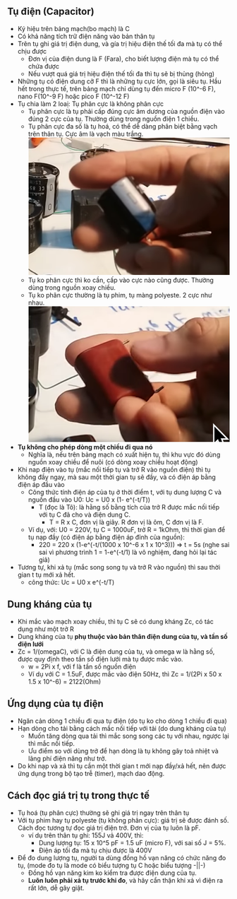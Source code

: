 ## Tụ điện (Capacitor)
- Ký hiệu trên bảng mạch(bo mạch) là C
- Có khả năng tích trữ điện năng vào bản thân tụ
- Trên tụ ghi giá trị điện dung, và gía trị hiệu điện thế tối đa mà tụ có thể chịu được
  - Đơn vị của điện dung là F (Fara), cho biết lượng điện mà tụ có thể chứa được
  - Nếu vượt quá giá trị hiệu điện thế tối đa thì tụ sẽ bị thủng (hỏng)
- Những tụ có điện dung cỡ F thì là những tụ cực lớn, gọi là siêu tụ. Hầu hết trong thực tế, trên bảng mạch chỉ dùng tụ đến micro F (10^-6 F), nano F(10^-9 F) hoặc pico F (10^-12 F)
- Tụ chia làm 2 loaị: Tụ phân cực là không phân cực
  - Tụ phân cực là tụ phải cấp đúng cực âm dương của nguồn điện vào đúng 2 cực của tụ. Thường dùng trong nguồn điện 1 chiều.
  - Tụ phân cực đa số là tụ hoá, có thể dễ dàng phân biệt bằng vạch trên thân tụ. Cực âm là vạch màu trắng. ![Ví dụ tụ phân cực](./imgs/05-tu-dien-cuc-am.png)
  - Tụ ko phân cực thì ko cần, cấp vào cực nào cũng được. Thường dùng trong nguồn xoay chiều.
  - Tụ ko phân cực thường là tụ phim, tụ màng polyeste. 2 cực như nhau. ![Ví dụ tụ ko phân cực](./imgs/05-tu-khong-phan-cuc.png)
- **Tụ không cho phép dòng một chiều đi qua nó**
  - Nghĩa là, nếu trên bảng mạch có xuất hiện tụ, thì khu vực đó dùng nguồn xoay chiều để nuôi (có dòng xoay chiều hoạt động)
- Khi nap điện vào tụ (mắc nối tiếp tụ và trở R vào nguồn điện) thì tụ không đầy ngay, mà sau một thời gian tụ sẽ đầy, và có điện áp bằng điện áp đầu vào
  - Công thức tính điện áp của tụ ở thời điểm t, với tụ dung lượng C và nguồn đầu vào U0: Uc = U0 x (1- e^(-t/T))
    - T (đọc là Tô): là hằng số bằng tích của trở R được mắc nối tiếp với tụ C đã cho và điện dung C.
      - T = R x C, đơn vị là giây. R đơn vị là ôm, C đơn vị là F.
  - Ví dụ, với: U0 = 220V, tụ C = 1000uF, trở R = 1kOhm, thì thời gian để tụ nạp đầy (có điện áp bằng điện áp đỉnh của nguồn):
    - 220 = 220 x (1-e^(-t/(1000 x 10^-6 x 1 x 10^3))) => t = 5s (nghe sai sai vì phương trình 1 = 1-e^(-t/1) là vô nghiệm, đang hỏi lại tác giả)
- Tương tự, khi xả tụ (mắc song song tụ và trở R vào nguồn) thì sau thời gian t tụ mới xả hết.
  - công thức: Uc = U0 x e^(-t/T)
 
## Dung kháng của tụ
- Khi mắc vào mạch xoay chiều, thì tụ C sẽ có dung kháng Zc, có tác dụng như một trở R
- Dung kháng của tụ **phụ thuộc vào bản thân điện dung của tụ, và tần số điện lưới**
- Zc = 1/(omegaC), với C là điện dung của tụ, và omega w là hằng số, được quy định theo tần số điện lưới mà tụ được mắc vào.
  - w = 2Pi x f, với f là tần số nguồn điện
  - Ví dụ với C = 1.5uF, được mắc vào điện 50Hz, thì Zc = 1/(2Pi x 50 x 1.5 x 10^-6) = 2122(Ohm)

## Ứng dụng của tụ điện
- Ngăn cản dòng 1 chiều đi qua tụ điện (do tụ ko cho dòng 1 chiều đi qua)
- Hạn dòng cho tải bằng cách mắc nối tiếp với tải (do dung kháng của tụ)
  - Muốn tăng dòng qua tải thì mắc song song các tụ với nhau, ngược lại thì mắc nối tiếp.
  - Ưu điểm so với dùng trở để hạn dòng là tụ không gây toả nhiệt và lãng phí điện năng như trở.
- Do khi nạp và xả thì tụ cần một thời gian t mới nạp đầy/xả hết, nên được ứng dụng trong bộ tạo trễ (timer), mạch dao động.

## Cách đọc giá trị tụ trong thực tế
- Tụ hoá (tụ phân cực) thường sẽ ghi giá trị ngay trên thân tụ
- Với tụ phim hay tụ polyeste (tụ không phân cực): giá trị sẽ được đánh số. Cách đọc tương tự đọc giá trị điện trở. Đơn vị của tụ luôn là pF.
  - ví dụ trên thân tụ ghi: 155J vả 400V, thì:
    - Dung lượng tụ: 15 x 10^5 pF = 1.5 uF (micro F), với sai số J = 5%.
    - Điện áp tối đa mà tụ chịu được là 400V
- Để đo dung lượng tụ, người ta dùng đồng hồ vạn năng có chức năng đo tụ, (mode đo tụ là mode có biểu tượng tụ C hoặc biểu tượng -||-)
  - Đồng hồ vạn năng kim ko kiểm tra được điện dung của tụ.
  - **Luôn luôn phải xả tụ trước khi đo**, và hãy cẩn thận khi xả vì điện ra rất lớn, dễ gây giật.